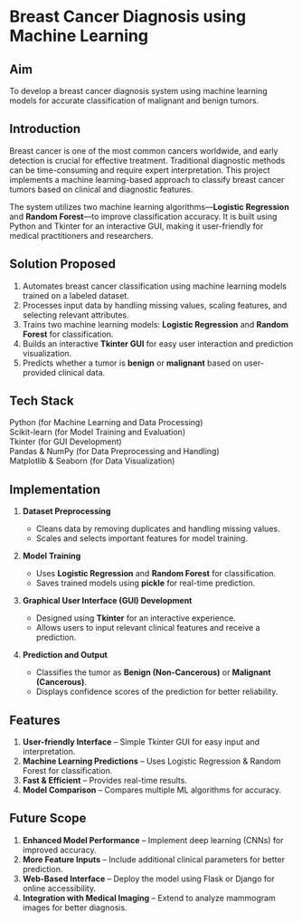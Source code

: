 # Breast Cancer Diagnosis using Machine Learning  

## Aim  
To develop a breast cancer diagnosis system using machine learning models for accurate classification of malignant and benign tumors.  

## Introduction  
Breast cancer is one of the most common cancers worldwide, and early detection is crucial for effective treatment. Traditional diagnostic methods can be time-consuming and require expert interpretation. This project implements a machine learning-based approach to classify breast cancer tumors based on clinical and diagnostic features.  

The system utilizes two machine learning algorithms—**Logistic Regression** and **Random Forest**—to improve classification accuracy. It is built using Python and Tkinter for an interactive GUI, making it user-friendly for medical practitioners and researchers.  

## Solution Proposed  
1. Automates breast cancer classification using machine learning models trained on a labeled dataset.  
2. Processes input data by handling missing values, scaling features, and selecting relevant attributes.  
3. Trains two machine learning models: **Logistic Regression** and **Random Forest** for classification.  
4. Builds an interactive **Tkinter GUI** for easy user interaction and prediction visualization.  
5. Predicts whether a tumor is **benign** or **malignant** based on user-provided clinical data.  

## Tech Stack  
Python (for Machine Learning and Data Processing)  
Scikit-learn (for Model Training and Evaluation)  
Tkinter (for GUI Development)  
Pandas & NumPy (for Data Preprocessing and Handling)  
Matplotlib & Seaborn (for Data Visualization)  

## Implementation  
1. **Dataset Preprocessing**  
   - Cleans data by removing duplicates and handling missing values.  
   - Scales and selects important features for model training.  

2. **Model Training**  
   - Uses **Logistic Regression** and **Random Forest** for classification.  
   - Saves trained models using **pickle** for real-time prediction.  

3. **Graphical User Interface (GUI) Development**  
   - Designed using **Tkinter** for an interactive experience.  
   - Allows users to input relevant clinical features and receive a prediction.  

4. **Prediction and Output**  
   - Classifies the tumor as **Benign (Non-Cancerous)** or **Malignant (Cancerous)**.  
   - Displays confidence scores of the prediction for better reliability.  

## Features  
1. **User-friendly Interface** – Simple Tkinter GUI for easy input and interpretation.  
2. **Machine Learning Predictions** – Uses Logistic Regression & Random Forest for classification.  
3. **Fast & Efficient** – Provides real-time results.  
4. **Model Comparison** – Compares multiple ML algorithms for accuracy.  

## Future Scope  
1. **Enhanced Model Performance** – Implement deep learning (CNNs) for improved accuracy.  
2. **More Feature Inputs** – Include additional clinical parameters for better prediction.  
3. **Web-Based Interface** – Deploy the model using Flask or Django for online accessibility.  
4. **Integration with Medical Imaging** – Extend to analyze mammogram images for better diagnosis.  


